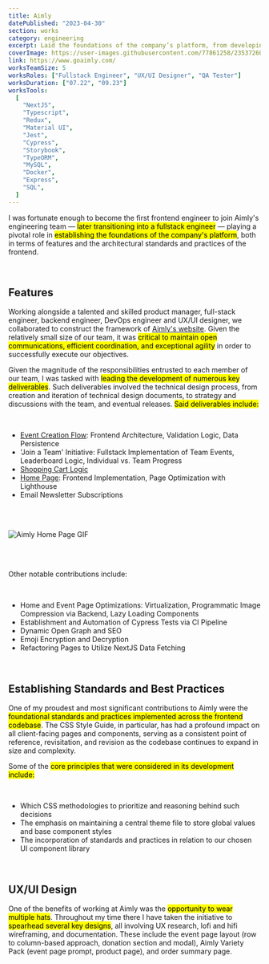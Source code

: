 ```yaml
---
title: Aimly
datePublished: "2023-04-30"
section: works
category: engineering
excerpt: Laid the foundations of the company’s platform, from developing core features to establishing styling standards and more.
coverImage: https://user-images.githubusercontent.com/77861258/235372607-f5b674ef-95f6-4acb-8e49-6dcf33cc3778.jpg
link: https://www.goaimly.com/
worksTeamSize: 5
worksRoles: ["Fullstack Engineer", "UX/UI Designer", "QA Tester"]
worksDuration: ["07.22", "09.23"]
worksTools:
  [
    "NextJS",
    "Typescript",
    "Redux",
    "Material UI",
    "Jest",
    "Cypress",
    "Storybook",
    "TypeORM",
    "MySQL",
    "Docker",
    "Express",
    "SQL",
  ]
---
```


I was fortunate enough to become the first frontend engineer to join Aimly's engineering team — <mark>later transitioning into a fullstack engineer</mark> — playing a pivotal role in <mark>establishing the foundations of the company's platform</mark>, both in terms of features and the architectural standards and practices of the frontend.

<br/>

## Features

Working alongside a talented and skilled product manager, full-stack engineer, backend engineer, DevOps engineer and UX/UI designer, we collaborated to construct the framework of <a href="https://www.goaimly.com/" target="_blank">Aimly's website</a>. Given the relatively small size of our team, it was <mark>critical to maintain open communications, efficient coordination, and exceptional agility</mark> in order to successfully execute our objectives.

Given the magnitude of the responsibilities entrusted to each member of our team, I was tasked with <mark>leading the development of numerous key deliverables</mark>. Such deliverables involved the technical design process, from creation and iteration of technical design documents, to strategy and discussions with the team, and eventual releases. <mark>Said deliverables include:</mark>

<br/>

- <a href="https://www.goaimly.com/create-new-event" target="_blank">Event Creation Flow</a>: Frontend Architecture, Validation Logic, Data Persistence
- 'Join a Team' Initiative: Fullstack Implementation of Team Events, Leaderboard Logic, Individual vs. Team Progress
- <a href="https://www.goaimly.com/event/MQ==" target="_blank">Shopping Cart Logic</a>
- <a href="https://www.goaimly.com/" target="_blank">Home Page</a>: Frontend Implementation, Page Optimization with Lighthouse
- Email Newsletter Subscriptions

<br/>
<br/>

<Image 
  src="https://user-images.githubusercontent.com/77861258/236442035-babcc98f-500d-458e-b3f6-57f2b300022b.gif" 
  alt="Aimly Home Page GIF"
  aspectRatio="16:9"
/>

<br/>
<br/>

Other notable contributions include:

<br/>

- Home and Event Page Optimizations: Virtualization, Programmatic Image Compression via Backend, Lazy Loading Components
- Establishment and Automation of Cypress Tests via CI Pipeline
- Dynamic Open Graph and SEO
- Emoji Encryption and Decryption
- Refactoring Pages to Utilize NextJS Data Fetching

<br/>

## Establishing Standards and Best Practices

One of my proudest and most significant contributions to Aimly were the <mark>foundational standards and practices implemented across the frontend codebase</mark>. The CSS Style Guide, in particular, has had a profound impact on all client-facing pages and components, serving as a consistent point of reference, revisitation, and revision as the codebase continues to expand in size and complexity.

Some of the <mark>core principles that were considered in its development include:</mark>

<br/>

- Which CSS methodologies to prioritize and reasoning behind such decisions
- The emphasis on maintaining a central theme file to store global values and base component styles
- The incorporation of standards and practices in relation to our chosen UI component library

<br/>

## UX/UI Design

One of the benefits of working at Aimly was the <mark>opportunity to wear multiple hats</mark>. Throughout my time there I have taken the initiative to <mark>spearhead several key designs</mark>, all involving UX research, lofi and hifi wireframing, and documentation. These include the event page layout (row to column-based approach, donation section and modal), Aimly Variety Pack (event page prompt, product page), and order summary page.
